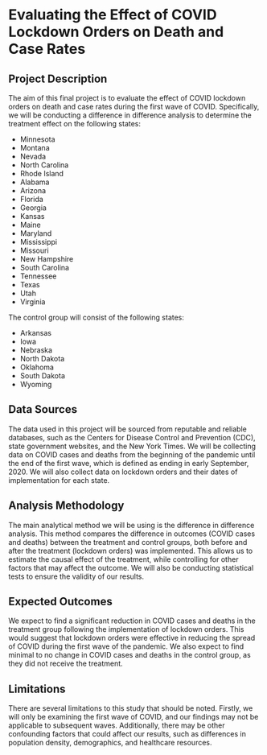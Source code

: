# Evaluating the Effect of COVID Lockdown Orders on Death and Case Rates

## Project Description

The aim of this final project is to evaluate the effect of COVID lockdown orders on death and case rates during the first wave of COVID. Specifically, we will be conducting a difference in difference analysis to determine the treatment effect on the following states:

- Minnesota
- Montana
- Nevada
- North Carolina
- Rhode Island
- Alabama
- Arizona
- Florida
- Georgia
- Kansas
- Maine
- Maryland
- Mississippi
- Missouri
- New Hampshire
- South Carolina
- Tennessee
- Texas
- Utah
- Virginia

The control group will consist of the following states:

- Arkansas
- Iowa
- Nebraska
- North Dakota
- Oklahoma
- South Dakota
- Wyoming

## Data Sources
The data used in this project will be sourced from reputable and reliable databases, such as the Centers for Disease Control and Prevention (CDC), state government websites, and the New York Times. We will be collecting data on COVID cases and deaths from the beginning of the pandemic until the end of the first wave, which is defined as ending in early September, 2020. We will also collect data on lockdown orders and their dates of implementation for each state.

## Analysis Methodology
The main analytical method we will be using is the difference in difference analysis. This method compares the difference in outcomes (COVID cases and deaths) between the treatment and control groups, both before and after the treatment (lockdown orders) was implemented. This allows us to estimate the causal effect of the treatment, while controlling for other factors that may affect the outcome. We will also be conducting statistical tests to ensure the validity of our results.

## Expected Outcomes
We expect to find a significant reduction in COVID cases and deaths in the treatment group following the implementation of lockdown orders. This would suggest that lockdown orders were effective in reducing the spread of COVID during the first wave of the pandemic. We also expect to find minimal to no change in COVID cases and deaths in the control group, as they did not receive the treatment.

## Limitations
There are several limitations to this study that should be noted. Firstly, we will only be examining the first wave of COVID, and our findings may not be applicable to subsequent waves. Additionally, there may be other confounding factors that could affect our results, such as differences in population density, demographics, and healthcare resources.


